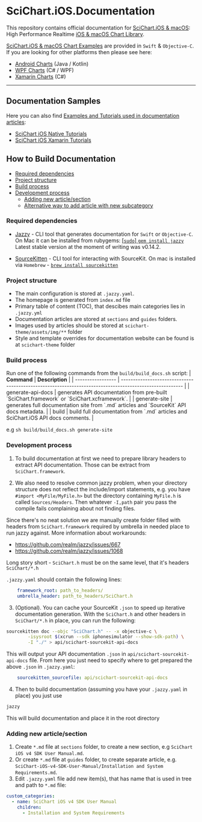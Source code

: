 # SciChart.iOS.Documentation
This repository contains official documentation for [SciChart.iOS & macOS](https://www.scichart.com/): High Performance Realtime [iOS & macOS Chart Library](https://www.scichart.com/ios-chart-features/).

[SciChart.iOS & macOS Chart Examples](https://github.com/ABTSoftware/SciChart.iOS.Examples) are provided in `Swift` & `Objective-C`. If you are looking for other platforms then please see here:

* [Android Charts](https://github.com/ABTSoftware/SciChart.Android.Examples) (Java / Kotlin)
* [WPF Charts](https://github.com/ABTSoftware/SciChart.WPF.Examples) (C# / WPF)
* [Xamarin Charts](https://github.com/ABTSoftware/SciChart.Xamarin.Examples) (C#)
  
***

## Documentation Samples
Here you can also find [Examples and Tutorials used in documentation articles](samples):
<!-- TODO: - [Creating Your First SciChart Android Appliation](samples/first-app) -->
<!-- TODO: - [Documentation Samples Sandbox](samples/sandbox) -->
- [SciChart iOS Native Tutorials](samples/tutorials-native)
- [SciChart iOS Xamarin Tutorials](samples/tutorials-xamarin)

## How to Build Documentation 
- [Required dependencies](#required-dependencies)
- [Project structure](#project-structure)
- [Build process](#build-process)
- [Development process](#development-process)
  - [Adding new article/section](#adding-new-articlesection)
  - [Alternative way to add article with new subcategory](#alternative-way-to-add-article-with-new-subcategory)

### **Required dependencies**
- [Jazzy](https://github.com/realm/jazzy) - CLI tool that generates documentation for `Swift` or `Objective-C`. 
On Mac it can be installed from rubygems: [\[`sudo`\] `gem install jazzy`](https://github.com/realm/jazzy#installation)
Latest stable version at the moment of writing was v0.14.2.

- [SourceKitten](https://github.com/jpsim/SourceKitten) - CLI tool for interacting with SourceKit. 
On mac is installed via `Homebrew` - [`brew install sourcekitten`](https://github.com/jpsim/SourceKitten#installation)

### **Project structure**
- The main configuration is stored at `.jazzy.yaml`.
- The homepage is generated from `index.md` file
- Primary table of content (TOC), that descibes main categories lies in `.jazzy.yml`
- Documentation articles are stored at `sections` and `guides` folders.
- Images used by articles should be stored at `scichart-theme/assets/img/**` folder
- Style and template overrides for documentation website can be found is at `scichart-theme` folder

### **Build process**
Run one of the following commands from the `build/build_docs.sh` script:
| **Command**       | **Description**                                                                                         |
| ----------------- | ------------------------------------------------------------------------------------------------------- |
| generate-api-docs | generates API documentation from pre-built \`SciChart.framework\` or \`SciChart.xcframework\`.          |
| generate-site     | generates full documentation site from \`.md\` articles and \`SourceKit\` API docs metadata.            |
| build             | build full documentation from \`.md\` articles and SciChart.iOS API docs comments.                      |

e.g `sh build/build_docs.sh generate-site`

### **Development process**
1. To build documentation at first we need to prepare library headers to extract API documentation. Those can be extract from `SciChart.framework`.

2. We also need to resolve common jazzy problem, when your directory structure does not reflect the include/import statements, 
e.g. you have `#import <MyFile/MyFile.h>` but the directory containing `MyFile.h` is called `Sources/Headers`.
Then whatever `-I,path` pair you pass the compile fails complaining about not finding files. 

Since there's no neat solution we are manually create folder filled with headers from `SciChart.framework` required by umbrella in needed place to run jazzy against.
More informatiion about workarounds:
- https://github.com/realm/jazzy/issues/667
- https://github.com/realm/jazzy/issues/1068

Long story short - `SciChart.h` must be on the same level, that it's headers `SciChart/*.h`

`.jazzy.yaml` should contain the following lines:

```yaml
    framework_root: path_to_headers/
    umbrella_header: path_to_headers/SciChart.h
```

3. (Optional). You can cache your SourceKit `.json` to speed up iterative documentation generation.
With the `SciChart.h` and other headers in `SciChart/*.h` in place, you can run the following:

```sh
sourcekitten doc --objc "SciChart.h" -- -x objective-c \
        -isysroot $(xcrun --sdk iphonesimulator --show-sdk-path) \
        -I "./" > api/scichart-sourcekit-api-docs
```

This will output your API documentation `.json` in `api/scichart-sourcekit-api-docs` file.
From here you just need to specify where to get prepared the above `.json` in `.jazzy.yaml`:

```yaml
    sourcekitten_sourcefile: api/scichart-sourcekit-api-docs
```

4. Then to build documentation (assuming you have your `.jazzy.yaml` in place) you just use

```sh
jazzy
```

This will build documentation and place it in the root directory

### Adding new article/section
1. Create `*.md` file at `sections` folder, to create a new section, e.g `SciChart iOS v4 SDK User Manual.md`.
2. Or create `*.md` file at `guides` folder, to create separate article, e.g. `SciChart-iOS-v4-SDK-User-Manual/Installation and System Requirements.md`.
2. Edit `.jazzy.yaml` file add new item(s), that has name that is used in tree and path to `*.md` file:

```yaml
custom_categories:
  - name: SciChart iOS v4 SDK User Manual
    children:
      - Installation and System Requirements
```